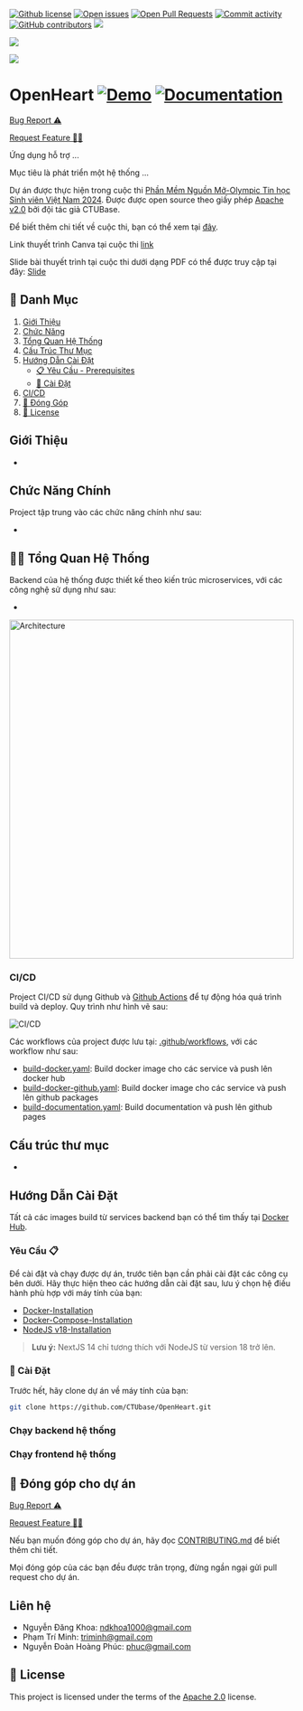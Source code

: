 [![Github license](https://img.shields.io/github/license/CTUbase/OpenHeart.svg 'Github license')](https://github.com/CTUbase/OpenHeart/blob/master/LICENSE)
[![Open issues](https://img.shields.io/github/issues/CTUbase/OpenHeart.svg 'Open issues')](https://github.com/CTUbase/OpenHeart/issues)
[![Open Pull Requests](https://img.shields.io/github/issues-pr/CTUbase/OpenHeart.svg 'Open Pull Requests')](https://github.com/CTUbase/OpenHeart/pulls)
[![Commit activity](https://img.shields.io/github/commit-activity/m/CTUbase/OpenHeart.svg 'Commit activity')](https://github.com/CTUbase/OpenHeart/graphs/commit-activity)
[![GitHub contributors](https://img.shields.io/github/contributors/CTUbase/OpenHeart.svg 'Github contributors')](https://github.com/CTUbase/OpenHeart/graphs/contributors)
![](./docs/images/new_banner.png)

![](./docs/images/vbqppl.png)

![](./docs/images/qna.png)

# OpenHeart [![Demo](https://img.shields.io/badge/Demo-2ea44f?style=for-the-badge)](http://vnlaw.japaneast.cloudapp.azure.com) [![Documentation](https://img.shields.io/badge/Documentation-blue?style=for-the-badge)]()

<a href="https://github.com/CTUbase/OpenHeart/issues/new?assignees=&labels=&projects=&template=bug_report.md&title=%F0%9F%90%9B+Bug+Report%3A+">Bug Report ⚠️
</a>

<a href="https://github.com/CTUbase/OpenHeart/issues/new?assignees=&labels=&projects=&template=feature_request.md&title=RequestFeature:">Request Feature 👩‍💻</a>

Ứng dụng hỗ trợ ...

Mục tiêu là phát triển một hệ thống ...

Dự án được thực hiện trong cuộc thi [Phần Mềm Nguồn Mở-Olympic Tin học Sinh viên Việt Nam 2024]([https://www.olp.vn/procon-pmmn/ph%E1%BA%A7n-m%E1%BB%81m-ngu%E1%BB%93n-m%E1%BB%9F](https://www.olp.vn/procon-pmmn/ph%E1%BA%A7n-m%E1%BB%81m-ngu%E1%BB%93n-m%E1%BB%9F)). Được được open source theo giấy phép [Apache v2.0](https://opensource.org/license/apache-2-0) bởi đội tác giả CTUBase.

Để biết thêm chi tiết về cuộc thi, bạn có thể xem tại [đây](https://www.olp.vn/procon-pmmn/ph%E1%BA%A7n-m%E1%BB%81m-ngu%E1%BB%93n-m%E1%BB%9F).

Link thuyết trình Canva tại cuộc thi [link]()

Slide bài thuyết trình tại cuộc thi dưới dạng PDF có thể được truy cập tại đây: [Slide]()

## 🔎 Danh Mục

1. [Giới Thiệu](#Giới-Thiệu)
2. [Chức Năng](#chức-năng-chính)
3. [Tổng Quan Hệ Thống](#👩‍💻-tổng-quan-hệ-thống)
4. [Cấu Trúc Thư Mục](#cấu-trúc-thư-mục)
5. [Hướng Dẫn Cài Đặt](#hướng-dẫn-cài-đặt)
    - [📋 Yêu Cầu - Prerequisites](#yêu-cầu-📋)
    - [🔨 Cài Đặt](#🔨-cài-đặt)
6. [CI/CD](#ci/cd)
7. [🙌 Đóng Góp](#🙌-đóng-góp-cho-dự-án)
8. [📝 License](#📝-license)

## Giới Thiệu

-   

## Chức Năng Chính

Project tập trung vào các chức năng chính như sau:

-   

## 👩‍💻 Tổng Quan Hệ Thống

Backend của hệ thống được thiết kế theo kiến trúc microservices, với các công nghệ sử dụng như sau:

-   

<img loading="lazy" src="./docs/images/system_architecture.svg" alt="Architecture" width="100%" height=600>

### CI/CD

Project CI/CD sử dụng Github và [Github Actions](https://docs.github.com/en/actions) để tự động hóa quá trình build và deploy. Quy trình như hình vẽ sau:

![CI/CD](./docs/images/ci_cd.svg)

Các workflows của project được lưu tại: [.github/workflows](.github/workflows), với các workflow như sau:

-   [build-docker.yaml](.github/workflows/build-docker.yaml): Build docker image cho các service và push lên docker hub
-   [build-docker-github.yaml](.github/workflows/build-docker-github.yaml): Build docker image cho các service và push lên github packages
-   [build-documentation.yaml](.github/workflows/build-documentation.yaml): Build documentation và push lên github pages

## Cấu trúc thư mục

-   

## Hướng Dẫn Cài Đặt

Tất cả các images build từ services backend bạn có thể tìm thấy tại [Docker Hub]().

### Yêu Cầu 📋

Để cài đặt và chạy được dự án, trước tiên bạn cần phải cài đặt các công cụ bên dưới. Hãy thực hiện theo các hướng dẫn cài đặt sau, lưu ý chọn hệ điều hành phù hợp với máy tính của bạn:

-   [Docker-Installation](https://docs.docker.com/get-docker/)
-   [Docker-Compose-Installation](https://docs.docker.com/compose/install/)
-   [NodeJS v18-Installation](https://nodejs.org/en/download/)

> **Lưu ý:** NextJS 14 chỉ tương thích với NodeJS từ version 18 trở lên.

### 🔨 Cài Đặt

Trước hết, hãy clone dự án về máy tính của bạn:

```bash
git clone https://github.com/CTUbase/OpenHeart.git 
```

### Chạy backend hệ thống
### Chạy frontend hệ thống
## 🙌 Đóng góp cho dự án

<a href="https://github.com/CTUbase/OpenHeart/issues/new?assignees=&labels=&projects=&template=bug_report.md&title=%F0%9F%90%9B+Bug+Report%3A+">Bug Report ⚠️
</a>

<a href="https://github.com/CTUbase/OpenHeart/issues/new?assignees=&labels=&projects=&template=feature_request.md&title=RequestFeature:">Request Feature 👩‍💻</a>

Nếu bạn muốn đóng góp cho dự án, hãy đọc [CONTRIBUTING.md](.github/CONTRIBUTING.md) để biết thêm chi tiết.

Mọi đóng góp của các bạn đều được trân trọng, đừng ngần ngại gửi pull request cho dự án.

## Liên hệ

-   Nguyễn Đăng Khoa: ndkhoa1000@gmail.com
-   Phạm Trí Minh: triminh@gmail.com
-   Nguyễn Đoàn Hoàng Phúc: phuc@gmail.com

## 📝 License

This project is licensed under the terms of the [Apache 2.0](LICENSE) license.

